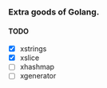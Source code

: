 ### Extra goods of Golang.

#### TODO

- [x] xstrings
- [x] xslice
- [ ] xhashmap 
- [ ] xgenerator
